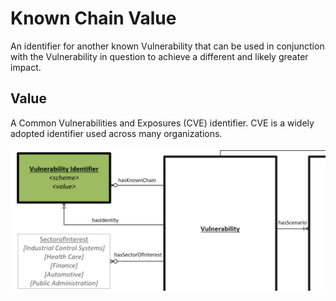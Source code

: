 # Known Chain Value

An identifier for another known Vulnerability that can be used in conjunction with the Vulnerability in question to achieve a different and likely greater impact.

## Value
A  Common Vulnerabilities and Exposures (CVE) identifier. CVE is a widely adopted identifier used across many organizations.

![Known Chain Graph](../figures/graphsnippets/VulnerabilityIdentifierSnippet.png "Known Chain Graph")
